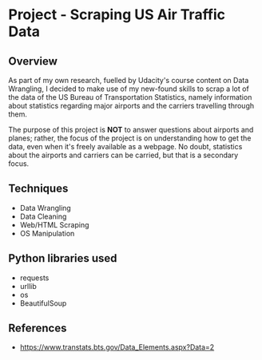 # Project - Scraping US Air Traffic Data

## Overview
As part of my own research, fuelled by Udacity's course content on Data Wrangling, 
I decided to make use of my new-found skills to scrap a lot of the data of the US Bureau 
of Transportation Statistics, namely information about statistics regarding major airports and the carriers 
travelling through them.  

The purpose of this project is **NOT** to answer questions about airports and planes; 
rather, the focus of the project is on understanding how to get the data, even when it's freely available as a webpage.
No doubt, statistics about the airports and carriers can be carried, but that is a secondary focus.

## Techniques
* Data Wrangling
* Data Cleaning
* Web/HTML Scraping
* OS Manipulation
 
## Python libraries used
* requests
* urllib
* os
* BeautifulSoup

## References
* https://www.transtats.bts.gov/Data_Elements.aspx?Data=2
